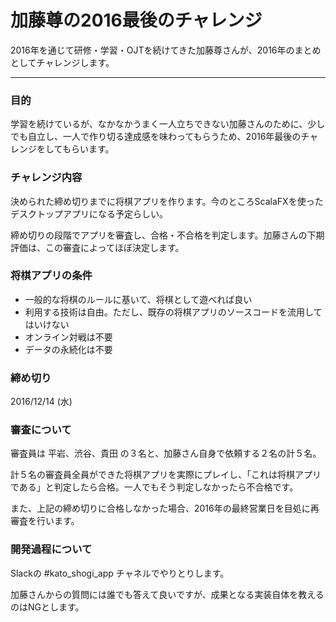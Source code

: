 # 加藤尊の2016最後のチャレンジ

2016年を通じて研修・学習・OJTを続けてきた加藤尊さんが、2016年のまとめとしてチャレンジします。		

-----

### 目的

学習を続けているが、なかなかうまく一人立ちできない加藤さんのために、少しでも自立し、一人で作り切る達成感を味わってもらうため、2016年最後のチャレンジをしてもらいます。

### チャレンジ内容

決められた締め切りまでに将棋アプリを作ります。今のところScalaFXを使ったデスクトップアプリになる予定らしい。

締め切りの段階でアプリを審査し、合格・不合格を判定します。加藤さんの下期評価は、この審査によってほぼ決定します。

### 将棋アプリの条件

- 一般的な将棋のルールに基いて、将棋として遊べれば良い
- 利用する技術は自由。ただし、既存の将棋アプリのソースコードを流用してはいけない
- オンライン対戦は不要
- データの永続化は不要

### 締め切り

2016/12/14 (水)

### 審査について

審査員は 平岩、渋谷、貴田 の３名と、加藤さん自身で依頼する２名の計５名。

計５名の審査員全員ができた将棋アプリを実際にプレイし、「これは将棋アプリである」と判定したら合格。一人でもそう判定しなかったら不合格です。

また、上記の締め切りに合格しなかった場合、2016年の最終営業日を目処に再審査を行います。

### 開発過程について

Slackの #kato_shogi_app チャネルでやりとりします。

加藤さんからの質問には誰でも答えて良いですが、成果となる実装自体を教えるのはNGとします。
